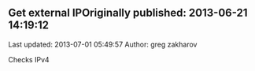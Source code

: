 ## Get external IPOriginally published: 2013-06-21 14:19:12 
Last updated: 2013-07-01 05:49:57 
Author: greg zakharov 
 
Checks IPv4